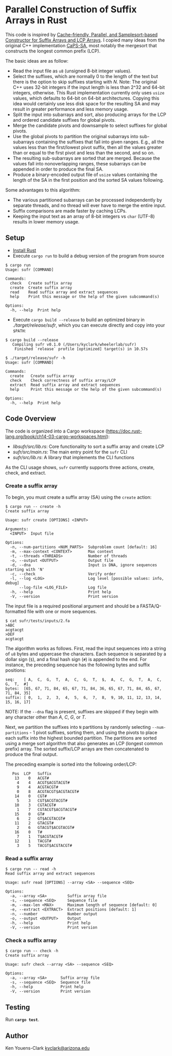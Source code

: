 # Parallel Construction of Suffix Arrays in Rust

This code is inspired by [Cache-friendly, Parallel, and Samplesort-based Constructor for Suffix Arrays and LCP Arrays](doi.org/10.4230/LIPIcs.WABI.2023.16).
I copied many ideas from the original C++ implementation [CaPS-SA](https://github.com/jamshed/CaPS-SA.git), most notably the mergesort that constructs the longest common prefix (LCP).

The basic ideas are as follow:

* Read the input file as `u8` (unsigned 8-bit integer values). 
* Select the suffixes, which are normally 0 to the length of the text but there is the option to skip suffixes starting with _N_. Note: The original C++ uses 32-bit integers if the input length is less than 2^32 and 64-bit integers, otherwise. This Rust implementation currently only uses `usize` values, which defaults to 64-bit on 64-bit architectures. Copying this idea would certainly use less disk space for the resulting SA and may result in greater performance and less memory usage.
* Split the input into subarrays and sort, also producing arrays for the LCP and ordered candidate suffixes for global pivots.
* Merge the candidate pivots and downsample to select suffixes for global pivots.
* Use the global pivots to partition the original subarrays into sub-subarrays containing the suffixes that fall into given ranges. E.g., all the values less than the first/lowest pivot suffix, then all the values greater than or equal to the first pivot and less than the second, and so on.
* The resulting sub-subarrays are sorted that are merged. Because the values fall into nonoverlapping ranges, these subarrays can be appended in order to produce the final SA.
* Produce a binary-encoded output file of `usize` values containing the length of the SA in the first position and the sorted SA values following.

Some advantages to this algorithm:

* The various partitioned subarrays can be processed independently by separate threads, and no thread will ever have to merge the entire input.
* Suffix comparisons are made faster by caching LCPs.
* Keeping the input text as an array of 8-bit integers vs `char` (UTF-8) results in lower memory usage.

## Setup

* [Install Rust](https://www.rust-lang.org/tools/install)
* Execute `cargo run` to build a debug version of the program from source

```
$ cargo run
Usage: sufr [COMMAND]

Commands:
  check   Create suffix array
  create  Create suffix array
  read    Read suffix array and extract sequences
  help    Print this message or the help of the given subcommand(s)

Options:
  -h, --help  Print help
```

* Execute `cargo build --release` to build an optimized binary in _./target/release/sufr_, which you can execute directly and copy into your `$PATH`:

```
$ cargo build --release
   Compiling sufr v0.1.0 (/Users/kyclark/wheelerlab/sufr)
    Finished `release` profile [optimized] target(s) in 10.57s

$ ./target/release/sufr -h
Usage: sufr [COMMAND]

Commands:
  create   Create suffix array
  check    Check correctness of suffix array/LCP
  extract  Read suffix array and extract sequences
  help     Print this message or the help of the given subcommand(s)

Options:
  -h, --help  Print help
```

## Code Overview

The code is organized into a Cargo workspace (https://doc.rust-lang.org/book/ch14-03-cargo-workspaces.html):

* _libsufr/src/lib.rs_: Core functionality to sort a suffix array and create LCP
* _sufr/src/main.rs_: The main entry point for the `sufr` CLI
* _sufr/src/lib.rs_: A library that implements the CLI functions

As the CLI usage shows, `sufr` currently supports three actions, create, check, and extract.

### Create a suffix array

To begin, you must create a suffix array (SA) using the `create` action:

```
$ cargo run -- create -h
Create suffix array

Usage: sufr create [OPTIONS] <INPUT>

Arguments:
  <INPUT>  Input file

Options:
  -n, --num-partitions <NUM_PARTS>  Subproblem count [default: 16]
  -m, --max-context <CONTEXT>       Max context
  -t, --threads <THREADS>           Number of threads
  -o, --output <OUTPUT>             Output file
  -d, --dna                         Input is DNA, ignore sequences starting with 'N'
  -c, --check                       Verify order
  -l, --log <LOG>                   Log level [possible values: info, debug]
      --log-file <LOG_FILE>         Log file
  -h, --help                        Print help
  -V, --version                     Print version
```

The input file is a required positional argument and should be a FASTA/Q-formatted file with one or more sequences.

```
$ cat sufr/tests/inputs/2.fa
>ABC
acgtacgt
>DEF
acgtacgt
```

The algorithm works as follows.
First, read the input sequences into a string of `u8` bytes and uppercase the characters.
Each sequence is separated by a dollar sign (`$`), and a final hash sign (`#`) is appended to the end.
For instance, the preceding sequence has the following bytes and suffix positions:

```
seq:    [ A,  C,  G,  T,  A,  C,  G,  T,  $,  A,  C,  G,  T,  A,  C,  G,  T,  #]
bytes:  [65, 67, 71, 84, 65, 67, 71, 84, 36, 65, 67, 71, 84, 65, 67, 71, 84, 35]
suffix: [ 0,  1,  2,  3,  4,  5,  6,  7,  8,  9, 10, 11, 12, 13, 14, 15, 16, 17]
```

NOTE: If the `--dna` flag is present, suffixes are skipped if they begin with any character other than _A_, _C_, _G_, or _T_.

Next, we partition the suffixes into `N` partitions by randomly selecting `--num-partitions` - 1 pivot suffixes, sorting them, and using the pivots to place each suffix into the highest bounded partition.
The partitions are sorted using a merge sort algorithm that also generates an LCP (longest common prefix) array.
The sorted suffix/LCP arrays are then concatenated to produce the final output.

The preceding example is sorted into the following order/LCP:

```
   Pos  LCP   Suffix
    13    0   ACGT#
     4    4   ACGT$ACGTACGT#
     9    4   ACGTACGT#
     0    8   ACGTACGT$ACGTACGT#
    14    0   CGT#
     5    3   CGT$ACGTACGT#
    10    3   CGTACGT#
     1    7   CGTACGT$ACGTACGT#
    15    0   GT#
     6    2   GT$ACGTACGT#
    11    2   GTACGT#
     2    6   GTACGT$ACGTACGT#
    16    0   T#
     7    1   T$ACGTACGT#
    12    1   TACGT#
     3    5   TACGT$ACGTACGT#
```

### Read a suffix array

```
$ cargo run -- read -h
Read suffix array and extract sequences

Usage: sufr read [OPTIONS] --array <SA> --sequence <SEQ>

Options:
  -a, --array <SA>         Suffix array file
  -s, --sequence <SEQ>     Sequence file
  -m, --max-len <MAX>      Maximum length of sequence [default: 0]
  -e, --extract <EXTRACT>  Extract positions [default: 1]
  -n, --number             Number output
  -o, --output <OUTPUT>    Output
  -h, --help               Print help
  -V, --version            Print version
```

### Check a suffix array

```
$ cargo run -- check -h
Create suffix array

Usage: sufr check --array <SA> --sequence <SEQ>

Options:
  -a, --array <SA>      Suffix array file
  -s, --sequence <SEQ>  Sequence file
  -h, --help            Print help
  -V, --version         Print version
```

## Testing

Run **`cargo test`**.

## Author

Ken Youens-Clark <kyclark@arizona.edu>
